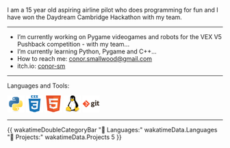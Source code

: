 I am a 15 year old aspiring airline pilot who does programming for fun and I have won the Daydream Cambridge Hackathon with my team.

---

<ul>
  <li>I’m currently working on Pygame videogames and robots for the VEX V5 Pushback competition - with my team...</li>
  <li>I’m currently learning Python, Pygame and C++...</li>
  <li>How to reach me: <a href="mailto:conor.smallwood@gmail.com">conor.smallwood@gmail.com</a></li>
  <li>itch.io: <a href="https://conor-sm.itch.io">conor-sm</a></li>
</ul>

---

Languages and Tools:

<div>
  <img src="https://github.com/devicons/devicon/blob/master/icons/python/python-original.svg" title="Python" alt="Python" width="40" height="40"/>
  <img src="https://github.com/devicons/devicon/blob/master/icons/css3/css3-plain-wordmark.svg" title="CSS3" alt="CSS3" width="40" height="40"/>
  <img src="https://github.com/devicons/devicon/blob/master/icons/html5/html5-original.svg" title="HTML5" alt="HTML5" width="40" height="40"/>
  <img src="https://github.com/devicons/devicon/blob/master/icons/linux/linux-original.svg" title="Linux" alt="Linux" width="40" height="40"/>
  <img src="https://github.com/devicons/devicon/blob/master/icons/git/git-original-wordmark.svg" title="Git" alt="Git" width="40" height="40"/>
</div>

---

{{ wakatimeDoubleCategoryBar "💾 Languages:" wakatimeData.Languages "💼 Projects:" wakatimeData.Projects 5 }}
